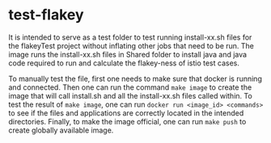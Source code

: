 # test-flakey

It is intended to serve as a test folder to test running install-xx.sh files for the flakeyTest project without inflating other jobs that need to be run. The image runs the install-xx.sh files in Shared folder to install java and java code required to run and calculate the flakey-ness of istio test cases.

To manually test the file, first one needs to make sure that docker is running and connected. Then one can run the command `make image` to create the image that will call install.sh and all the install-xx.sh files called within. To test the result of `make image`, one can run `docker run <image_id> <commands>` to see if the files and applications are correctly located in the intended directories. Finally, to make the image official, one can run `make push` to create globally available image.